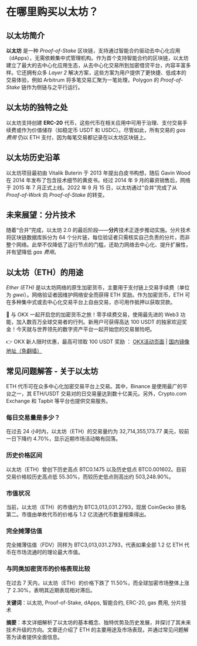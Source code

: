 # 在哪里购买以太坊？

## 以太坊简介
**以太坊** 是一种 *Proof-of-Stake* 区块链，支持通过智能合约驱动去中心化应用（dApps），无需依赖集中式管理机构。作为首个支持智能合约的区块链，以太坊建立了最大的去中心化应用生态，从去中心化交易所到加密借贷平台，内容丰富多样。它还拥有众多 *Layer 2* 解决方案，这些方案为用户提供了更快捷、低成本的交易体验，例如 Arbitrum 将多笔交易汇聚为一笔处理，Polygon 的 *Proof-of-Stake* 链作为侧链与之平行运行。

## 以太坊的独特之处
以太坊支持创建 **ERC-20** 代币，这些代币在相关应用中可用于治理、支付交易手续费或作为价值储存（如稳定币 USDT 和 USDC）。尽管如此，所有交易的 *gas 费用* 仍以 ETH 支付，因为每笔交易都记录在以太坊区块链上。

## 以太坊历史沿革
以太坊项目最初由 Vitalik Buterin 于 2013 年提出白皮书构想，随后 Gavin Wood 在 2014 年发布了包含技术细节的黄皮书。经过 2014 年 9 月的募资销售后，网络于 2015 年 7 月正式上线。2022 年 9 月 15 日，以太坊通过“合并”完成了从 *Proof-of-Work* 向 *Proof-of-Stake* 的转变。

## 未来展望：分片技术
随着“合并”完成，以太坊 2.0 的最后阶段——**分片**技术正逐步推动实施。分片技术将区块链数据库拆分为 64 个分片链，每位验证者只需核实自己负责的分片，而非整个网络。此举不仅降低了运行节点的门槛，还助力网络去中心化、提升扩展性，并有望降低 *gas 费用*。

## 以太坊（ETH）的用途
*Ether (ETH)* 是以太坊网络的原生加密货币，主要用于支付链上交易手续费（单位为 *gwei*）。网络验证者因维护网络安全而获得 ETH 奖励。作为加密货币，ETH 可在多种集中式或去中心化交易平台上自由交易，亦可用作抵押以获取贷款。

🚀 与 OKX 一起开启您的加密货币之旅！零手续费交易，使用最先进的 Web3 功能，加入数百万全球交易者的行列。新用户可获得高达 100 USDT 的独家欢迎奖金！今天就与世界领先的数字资产平台一起开始您的交易冒险吧。

👉 OKX 新人限时优惠，最高可领取 100 USDT 奖励 ： [OKX活动页面](https://bit.ly/OKXe) | [国内镜像地址（免翻墙）](https://bit.ly/okX)

## 常见问题解答 - 关于以太坊
ETH 代币可在众多中心化加密交易平台上交易。其中，Binance 是使用最广的平台之一，其 ETH/USDT 交易对的日交易量达到数十亿美元。另外，Crypto.com Exchange 和 Tapbit 等平台也提供交易服务。

### 每日交易量是多少？
在过去 24 小时内，以太坊（ETH）的交易量约为 32,714,355,173.77 美元，较前一日下降约 4.70%，显示近期市场活动略有回落。

### 历史价格区间
以太坊（ETH）曾创下历史高点 BTC0.1475 以及历史低点 BTC0.001602。目前交易价格较历史高点低 55.30%，而较历史低点则高出约 503,248.90%。

### 市值状况
当前，以太坊（ETH）的市值约为 BTC3,013,031.2793，现居 CoinGecko 排名第二。市值由单枚代币的价格与 1.2 亿流通代币数量相乘得出。

### 完全摊薄估值
完全摊薄估值（FDV）同样为 BTC3,013,031.2793，代表如果全部 1.2 亿 ETH 代币在市场流通时的理论最大市值。

### 与同类加密货币的价格表现比较
在过去 7 天内，以太坊（ETH）的价格下跌了 11.50%，而全球加密市场整体上涨了 2.30%，表明其近期表现相对滞后。

**关键词**：以太坊, Proof-of-Stake, dApps, 智能合约, ERC-20, gas 费用, 分片技术

**摘要**：本文详细解析了以太坊的基本概念、独特优势及历史发展，并探讨了其未来技术升级的方向。文章还介绍了 ETH 的主要用途及市场表现，并通过常见问题解答为读者提供全面信息。